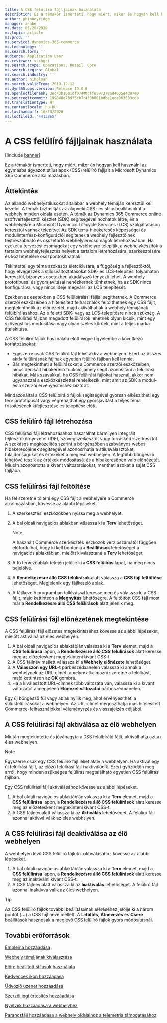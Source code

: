 ```yaml
---
title: A CSS felülíró fájljainak használata
description: Ez a témakör ismerteti, hogy miért, mikor és hogyan kell használni az egymásba ágyazott stíluslapok (CSS) felülíró fájljait a Microsoft Dynamics 365 Commerce alkalmazásban.
author: phinneyridge
manager: annbe
ms.date: 05/28/2020
ms.topic: article
ms.prod: ''
ms.service: dynamics-365-commerce
ms.technology: ''
ms.search.form: ''
audience: Application User
ms.reviewer: v-chgri
ms.search.scope: Operations, Retail, Core
ms.search.region: Global
ms.search.industry: ''
ms.author: niholman
ms.search.validFrom: 2019-12-12
ms.dyn365.ops.version: Release 10.0.8
ms.openlocfilehash: 3ec43b16b1df07400cffe597378ad4035e4d07e0
ms.sourcegitcommit: 199848e78df5cb7c439b001bdbe1ece963593cdb
ms.translationtype: HT
ms.contentlocale: hu-HU
ms.lasthandoff: 10/13/2020
ms.locfileid: "4412865"
---
```

# <a name="work-with-css-override-files"></a>A CSS felülíró fájljainak használata


[!include [banner](includes/banner.md)]

Ez a témakör ismerteti, hogy miért, mikor és hogyan kell használni az egymásba ágyazott stíluslapok (CSS) felülíró fájljait a Microsoft Dynamics 365 Commerce alkalmazásban.

## <a name="overview"></a>Áttekintés

Az állandó webhelystílusokat általában a webhely témáján keresztül kell kezelni. A témák biztosítják az alapvető CSS- és stílusbeállításokat a webhely minden oldala esetén. A témák az Dynamics 365 Commerce online szoftverfejlesztői készlet (SDK) segítségével hozhatók létre, és a webhelyekre a Microsoft Dynamics Lifecycle Services (LCS) szolgáltatáson keresztül vannak telepítve. Az SDK téma-hibakeresés képességei és modulinterfész-konfigurációi segítenek a webhely fejlesztőinek testreszabható és összetartó webhelytervcsomagok létrehozásában. Ha ezeket a tervezési csomagokat egy webhelyre telepítik, a webhelykészítők a tartalom webhelyfejlesztés helyett a tartalom létrehozására, szerkesztésére és közzétételére összpontosíthatnak.

Tekintettel egy téma szokásos életciklusára, a függőség a fejlesztőktől, hogy elvégezzék a stílusváltoztatásokat SDK- és LCS-telepítési folyamaton keresztül, bizonyos esetekben akadályozó tényező lehet. A webhely prototípusai és gyorsjavításai nehézkesnek tűnhetnek, ha az SDK nincs konfigurálva, vagy nincs ideje megvárni az LCS telepítését.

Ezekben az esetekben a CSS felülbírálási fájljai segíthetnek. A Commerce szerzői eszközeiben a hitelesített felhasználók feltölthetnek egy CSS fájlt, megtekinthetik az előnézetét, majd aktiválhatják a webhely témájának felülbírálásához. Az e feletti SDK- vagy az LCS-telepítésre nincs szükség. A CSS felülírási fájlban megadott felülírások lehetnek olyan kicsik, mint egy szövegstílus módosítása vagy olyan széles körűek, mint a teljes márka átalakítása.

A CSS felülíró fájlok használata előtt vegye figyelembe a következő korlátozásokat:

- Egyszerre csak CSS felülíró fájl lehet aktív a webhelyen. Ezért az összes aktív felülírásnak fájlnak egyetlen felülíró fájlban kell lennie.
- Bár megtekintheti a felülírásokat a Commerce szerzői eszközeiben, nincs dedikált hibakereső funkció, amely segít azonosítani a felülírási hibákat. Más szavakkal, ha CSS felülírási fájlokat használ, akkor nem ugyanazzal a eszközkészlettel rendelkezik, mint amit az SDK a modul- és a szerzői érvényesítéshez biztosít.

Mindazonáltal a CSS felülbíráló fájlok segítségével gyorsan elkészítheti egy terv prototípusát vagy végrehajthat egy gyorsjavítást a teljes téma frissítésének kifejlesztése és telepítése előtt.

## <a name="create-a-css-override-file"></a>CSS felülíró fájl létrehozása

CSS felülírási fájl létrehozásához használhat bármilyen integrált fejlesztőkörnyezetet (IDE), szövegszerkesztőt vagy forráskód-szerkesztőt. A szokásos megközelítés szerint a böngészőben szabványos webes hibakeresőjének segítségével azonosíthatja a stílusválasztókat, tulajdonságokat és értékeket a meglévő webhelyen. A legtöbb böngésző lehetővé teszik az értékek módosítását és a hibakeresőben való előnézetét. Miután azonosította a kívánt változtatásokat, mentheti azokat a saját CSS fájljába.

## <a name="upload-a-css-override-file"></a>CSS felülírási fájl feltöltése

Ha fel szeretne tölteni egy CSS fájlt a webhelyére a Commerce alkalmazásban, kövesse az alábbi lépéseket.

1. A szerkesztési eszközökben nyissa meg a webhelyét.
1. A bal oldali navigációs ablakban válassza ki a **Terv** lehetőséget.

    > [!NOTE]
    > A használt Commerce szerkesztési eszközök verziószámától függően előfordulhat, hogy ki kell bontania a **Beállítások** lehetőséget a navigációs ablaktáblán, mielőtt kiválasztaná a **Terv** lehetőséget.

1. A fő tervezőablak tetején jelölje ki a **CSS felülírás** lapot, ha még nincs bejelölve.
1. A **Rendelkezésre álló CSS felülírások** alatt válassza a **CSS fájl feltöltése** lehetőséget. Megjelenik egy fájlkezelő ablak.
1. A fájlkezelő programban tallózással keresse meg és válassza ki a CSS fájlt, majd kattintson a **Megnyitás** lehetőségre. A feltöltött CSS fájl most már a **Rendelkezésre álló CSS felülírások** alatt jelenik meg.

## <a name="preview-a-css-override-file"></a>CSS felülírási fájl előnézetének megtekintése

A CSS felülírási fájl előzetes megtekintéséhez kövesse az alábbi lépéseket, mielőtt aktiválná az éles webhelyén.

1. A bal oldali navigációs ablaktáblán válassza ki a **Terv** elemet, majd a **CSS felülírása** lapon, a **Rendelkezésre álló CSS felülírások** alatt keresse meg az előzetesként megtekinteni kívánt CSS-t.
1. A CSS fájlnév mellett válassza ki a **Webhely előnézete** lehetőséget.
1. A **Válasszon egy URL-t** párbeszédpanelen válassza ki annak a webhelynek az URL-címét, amelyre alkalmazni szeretné a felülírást, majd kattintson az **OK** gombra.
1. Ha a kiválasztott URL-címnek több változata van, válassza ki a kívánt változatot a megjelenő **Előnézet változatai** párbeszédpanelen.

Egy új böngésző fül vagy ablak nyílik meg, ahol érvényesítheti a stílusfelülírásokat a webhelyen. Az URL-címet megoszthatja más hitelesített Commerce-felhasználókkal véleményezés és visszajelzés céljából.

## <a name="activate-a-css-override-file-on-your-live-site"></a>A CSS felülírási fájl aktiválása az élő webhelyen

Miután megtekintette és jóváhagyta a CSS felülbíráló fájlt, aktiválhatja azt az éles webhelyen.

> [!NOTE]
> Egyszerre csak egy CSS felülíró fájl lehet aktív a webhelyen. Ha aktivál egy új felülírási fájlt, az előző felülírási fájl inaktiválódik. Ezért győződjön meg arról, hogy minden szükséges felülírás megtalálható egyetlen CSS felülírási fájlban.

Egy CSS felülírási fájl aktiválásához kövesse az alábbi lépéseket.

1. A bal oldali navigációs ablaktáblán válassza ki a **Terv** elemet, majd a **CSS felülírása** lapon, a **Rendelkezésre álló CSS felülírások** alatt keresse meg az előzetesként megtekinteni kívánt CSS-t.
1. A CSS fájlnév alatt válassza ki az **Aktiválás** lehetőséget. A felülíró fájl azonnal aktívvá válik az éles webhelyen.

## <a name="deactivate-a-css-override-file-on-your-live-site"></a>A CSS felülírási fájl deaktiválása az élő webhelyen

A webhelyén lévő CSS felülíró fájlok inaktiválásához kövesse az alábbi lépéseket.

1. A bal oldali navigációs ablaktáblán válassza ki a **Terv** elemet, majd a **CSS felülírása** lapon, a **Rendelkezésre álló CSS felülírások** alatt keresse meg az inaktiválni kívánt CSS-t.
1. A CSS fájlnév alatt válassza ki az **Inaktiválás** lehetőséget. A felülíró fájl azonnal inaktívvá válik az éles webhelyen.

> [!TIP]
> Az CSS felülíró fájlok további beállításainak eléréséhez jelölje ki a három pontot (**...**) a CSS fájl neve mellett. A **Letöltés**, **Átnevezés** és **Csere** beállítások hasznosak a meglévő CSS felülíró fájlok gyors módosításnál.

## <a name="additional-resources"></a>További erőforrások

[Embléma hozzáadása](add-logo.md)

[Webhely témájának kiválasztása](select-site-theme.md)

[Előre beállított stílusok használata](style-presets.md)

[Kedvencek ikon hozzáadása](add-favicon.md)

[Üdvözlő üzenet hozzáadása](add-welcome-message.md)

[Szerzői jogi értesítés hozzáadása](add-copyright-notice.md)

[Nyelvek hozzáadása a webhelyhez](add-languages-to-site.md)

[Parancsfájl hozzáadása a webhely oldalaihoz a telemetria támogatásához](add-telemetry.md)
